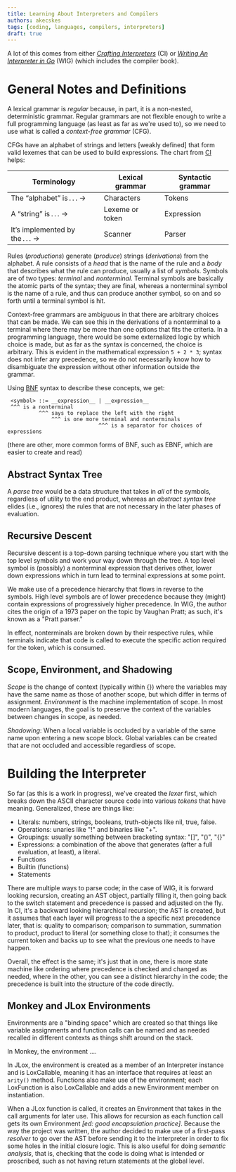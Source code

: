 ```yaml
---
title: Learning About Interpreters and Compilers 
authors: akecskes
tags: [coding, languages, compilers, interpreters]
draft: true
---
```


A lot of this comes from either [_Crafting Interpreters_][3] (CI) or [_Writing An Interpreter in Go_][4] (WIG) (which includes the compiler book).

# General Notes and Definitions

A lexical grammar is _regular_ because, in part, it is a non-nested, deterministic grammar. Regular grammars are not flexible enough to write a full programming language (as least as far as we're used to), so we need to use what is called a _context-free grammar_ (CFG).

CFGs have an alphabet of strings and letters [weakly defined] that form valid lexemes that can be used to build expressions. The chart from [CI][1] helps:


| Terminology	                     |	Lexical grammar |	Syntactic grammar |
|----------------------------------|------------------|-------------------|
| The “alphabet” is . . .	→        | Characters       | Tokens            |
| A “string” is . . .	→            | Lexeme or token  |	Expression        |
| It’s implemented by the . . .	→  | Scanner          |	Parser            |

Rules (_productions_) generate (_produce_) strings (_derivations_) from the alphabet. A rule consists of a _head_ that is the name of the rule and a _body_ that describes what the rule can produce, usually a list of _symbols_. Symbols are of two types: _terminal_ and _nonterminal_. Terminal symbols are basically the atomic parts of the syntax; they are final, whereas a nonterminal symbol is the name of a rule, and thus can produce another symbol, so on and so forth until a terminal symbol is hit.

 Context-free grammars are ambiguous in that there are arbitrary choices that can be made. We can see this in the derivations of a nonterminal to a terminal where there may be more than one options that fits the criteria. In a programming language, there would be some externalized logic by which choice is made, but as far as the syntax is concerned, the choice is arbitrary. This is evident in the mathematical expression `5 + 2 * 3`; syntax does not infer any precedence, so we do not necessarily know how to disambiguate the expression without other information outside the grammar.

Using [BNF][2] syntax to describe these concepts, we get:

```
 <symbol> ::= __expression__ | __expression__
 ^^^ is a nonterminal
          ^^^ says to replace the left with the right
              ^^^ is one more terminal and nonterminals 
                             ^^^ is a separator for choices of expressions
```

(there are other, more common forms of BNF, such as EBNF, which are easier to create and read)

## Abstract Syntax Tree

A _parse tree_ would be a data structure that takes in _all_ of the symbols, regardless of utility to the end product, whereas an _abstract syntax tree_ elides (i.e., ignores) the rules that are not necessary in the later phases of evaluation.

## Recursive Descent 

Recursive descent is a top-down parsing technique where you start with the top level symbols and work your way down through the tree. A top level symbol is (possibly) a nonterminal expression that derives other, lower down expressions which in turn lead to terminal expressions at some point. 

We make use of a precedence hierarchy that flows in reverse to the symbols. High level symbols are of lower precedence because they (might) contain expressions of progressively higher precedence. In WIG, the author cites the origin of a 1973 paper on the topic by Vaughan Pratt; as such, it's known as a "Pratt parser." 

In effect, nonterminals are broken down by their respective rules, while terminals indicate that code is called to execute the specific action required for the token, which is consumed.

## Scope, Environment, and Shadowing 

_Scope_ is the change of context (typically within {}) where the variables may have the same name as those of another scope, but which differ in terms of assignment. _Environment_ is the machine implementation of scope. In most modern languages, the goal is to preserve the context of the variables between changes in scope, as needed.

_Shadowing_: When a local variable is occluded by a variable of the same name upon entering a new scope block. Global variables can be created that are not occluded and accessible regardless of scope.

# Building the Interpreter

So far (as this is a work in progress), we've created the _lexer_ first, which breaks down the ASCII character source code into various _tokens_ that have meaning. Generalized, these are things like:

- Literals: numbers, strings, booleans, truth-objects like nil, true, false.
- Operations: unaries like "!" and binaries like "+".
- Groupings: usually something between bracketing syntax: "[]", "()", "{}"
- Expressions: a combination of the above that generates (after a full evaluation, at least), a literal.
- Functions
- Builtin (functions)
- Statements

There are multiple ways to parse code; in the case of WIG, it is forward looking recursion, creating an AST object, partially filling it, then going back to the switch statement and precedence is passed and adjusted on the fly. In CI, it's a backward looking hierarchical recursion; the AST is created, but it assumes that each layer will progress to the a specific next precedence later, that is: quality to comparison; comparison to summation, summation to product, product to literal (or something close to that); it consumes the current token and backs up to see what the previous one needs to have happen.

Overall, the effect is the same; it's just that in one, there is more state machine like ordering where precedence is checked and changed as needed, where in the other, you can see a distinct hierarchy in the code; the precedence is built into the structure of the code directly.

## Monkey and JLox Environments

Environments are a "binding space" which are created so that things like variable assignments and function calls can be named and as needed recalled in different contexts as things shift around on the stack.

In Monkey, the environment ....

In JLox, the environment is created as a member of an Interpreter instance and is LoxCallable, meaning it has an interface that requires at least an `arity()` method. Functions also make use of the environment; each LoxFunction is also LoxCallable and adds a new Environment member on instantiation.

When a JLox function is called, it creates an Environment that takes in the call arguments for later use. This allows for recursion as each function call gets its own Environment _[ed: good encapsulation practice]_. Because the way the project was written, the author decided to make use of a first-pass _resolver_ to go over the AST before sending it to the interpreter in order to fix some holes in the initial closure logic. This is also useful for doing _semantic analysis_, that is, checking that the code is doing what is intended or proscribed, such as not having return statements at the global level.

[1]: https://craftinginterpreters.com/representing-code.html
[2]: https://en.wikipedia.org/wiki/Backus%E2%80%93Naur_form
[3]: https://craftinginterpreters.com/
[4]: https://interpreterbook.com/
